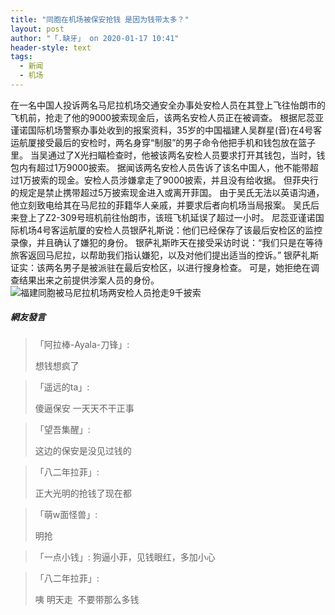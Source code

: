 ```yaml
---
title: "同胞在机场被保安抢钱 是因为钱带太多？"
layout: post
author: "「.缺牙」 on 2020-01-17 10:41"
header-style: text
tags:
  - 新闻
  - 机场
---
```


在一名中国人投诉两名马尼拉机场交通安全办事处安检人员在其登上飞往怡朗市的飞机前，抢走了他的9000披索现金后，该两名安检人员正在被调查。
根据尼蕊亚谨诺国际机场警察办事处收到的报案资料，35岁的中国福建人吴群星(音)在4号客运航厦接受最后的安检时，两名身穿“制服”的男子命令他把手机和钱包放在篮子里。
当吴通过了X光扫瞄检查时，他被该两名安检人员要求打开其钱包，当时，钱包内有超过1万9000披索。
据闻该两名安检人员告诉了该名中国人，他不能带超过1万披索的现金。安检人员涉嫌拿走了9000披索，并且没有给收据。
但菲央行的规定是禁止携带超过5万披索现金进入或离开菲国。
由于吴氏无法以英语沟通，他立刻致电给其在马尼拉的菲籍华人亲戚，并要求后者向机场当局报案。
吴氏后来登上了Z2-309号班机前往怡朗市，该班飞机延误了超过一小时。
尼蕊亚谨诺国际机场4号客运航厦的安检人员银萨礼斯说：他们已经保存了该最后安检区的监控录像，并且确认了嫌犯的身份。
银萨礼斯昨天在接受采访时说：“我们只是在等待旅客返回马尼拉，以帮助我们指认嫌犯，以及对他们提出适当的控诉。”
银萨礼斯证实：该两名男子是被派驻在最后安检区，以进行搜身检查。
可是，她拒绝在调查结果出来之前提供涉案人员的身份。
<img src="http://images.feileyuan.com/images/ueditor/202001171041000028.jpg" title="福建同胞被马尼拉机场两安检人员抢走9千披索" alt="福建同胞被马尼拉机场两安检人员抢走9千披索">

##### 網友發言 
> 「阿拉棒-Ayala-刀锋」:
> <p>想钱想疯了</p>

> 「遥远的ta」:
> <p>傻逼保安 一天天不干正事</p>

> 「望吾集醒」:
> <p>这边的保安是没见过钱的</p>

> 「八二年拉菲」:
> <p>正大光明的抢钱了现在都</p>

> 「萌w面怪兽」:
> <p>明抢</p>

> 「一点小钱」:
> 狗逼小菲，见钱眼红，多加小心

> 「八二年拉菲」:
> <p>咦 明天走&nbsp; 不要带那么多钱</p>


